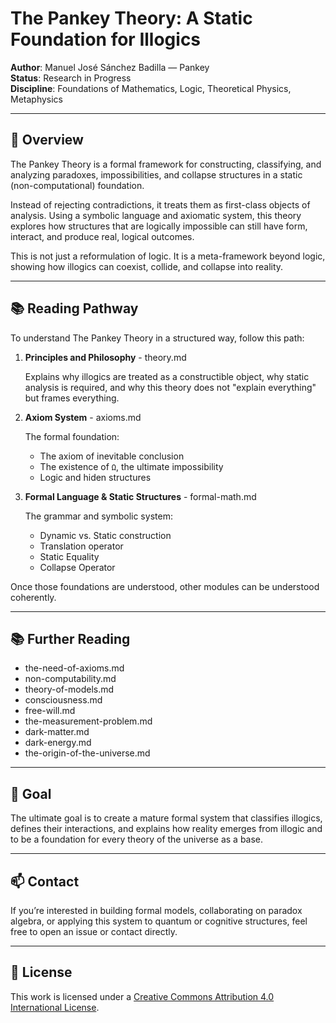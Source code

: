 # The Pankey Theory: A Static Foundation for Illogics

**Author**: Manuel José Sánchez Badilla — Pankey  
**Status**: Research in Progress  
**Discipline**: Foundations of Mathematics, Logic, Theoretical Physics, Metaphysics

---

## 📌 Overview

The Pankey Theory is a formal framework for constructing, classifying, and analyzing paradoxes, impossibilities, and collapse structures in a static (non-computational) foundation.

Instead of rejecting contradictions, it treats them as first-class objects of analysis. Using a symbolic language and axiomatic system, this theory explores how structures that are logically impossible can still have form, interact, and produce real, logical outcomes.

This is not just a reformulation of logic. It is a meta-framework beyond logic, showing how illogics can coexist, collide, and collapse into reality.

---

## 📚 Reading Pathway

To understand The Pankey Theory in a structured way, follow this path:

1. **Principles and Philosophy**   - theory.md
   
   Explains why illogics are treated as a constructible object, why static analysis is required, and why this theory does not "explain everything" but frames everything.

2. **Axiom System**   - axioms.md
   
   The formal foundation:
   - The axiom of inevitable conclusion
   - The existence of `Ω`, the ultimate impossibility
   - Logic and hiden structures

3. **Formal Language & Static Structures** - formal-math.md
   
   The grammar and symbolic system:
   - Dynamic vs. Static construction
   - Translation operator
   - Static Equality
   - Collapse Operator

Once those foundations are understood, other modules can be understood coherently.

---

## 📚 Further Reading

- the-need-of-axioms.md  
- non-computability.md  
- theory-of-models.md  
- consciousness.md  
- free-will.md  
- the-measurement-problem.md  
- dark-matter.md  
- dark-energy.md  
- the-origin-of-the-universe.md  

---

## 🧠 Goal

The ultimate goal is to create a mature formal system that classifies illogics, defines their interactions, and explains how reality emerges from illogic and to be a foundation for every theory of the universe as a base.

---

## 📫 Contact

If you’re interested in building formal models, collaborating on paradox algebra, or applying this system to quantum or cognitive structures, feel free to open an issue or contact directly.

---

## 📝 License

This work is licensed under a [Creative Commons Attribution 4.0 International License](https://creativecommons.org/licenses/by/4.0/).

